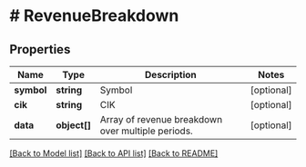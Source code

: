 # # RevenueBreakdown

## Properties

Name | Type | Description | Notes
------------ | ------------- | ------------- | -------------
**symbol** | **string** | Symbol | [optional]
**cik** | **string** | CIK | [optional]
**data** | **object[]** | Array of revenue breakdown over multiple periods. | [optional]

[[Back to Model list]](../../README.md#models) [[Back to API list]](../../README.md#endpoints) [[Back to README]](../../README.md)
